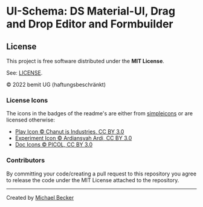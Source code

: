 # UI-Schema: DS Material-UI, Drag and Drop Editor and Formbuilder


## License

This project is free software distributed under the **MIT License**.

See: [LICENSE](https://github.com/ui-schema/ui-schema/blob/master/LICENSE).

© 2022 bemit UG (haftungsbeschränkt)

### License Icons

The icons in the badges of the readme's are either from [simpleicons](https://simpleicons.org) or are licensed otherwise:

- [Play Icon © Chanut is Industries, CC BY 3.0](https://www.iconfinder.com/icons/928430/go_media_music_play_playing_start_icon)
- [Experiment Icon © Ardiansyah Ardi, CC BY 3.0](https://www.iconfinder.com/icons/4951169/chemical_experiment_glass_lab_medical_icon)
- [Doc Icons © PICOL, CC BY 3.0](https://www.iconfinder.com/iconsets/picol-vector)

### Contributors

By committing your code/creating a pull request to this repository you agree to release the code under the MIT License attached to the repository.

***

Created by [Michael Becker](https://i-am-digital.eu)
